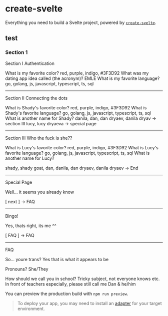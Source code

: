 # create-svelte

Everything you need to build a Svelte project, powered by [`create-svelte`](https://github.com/sveltejs/kit/tree/master/packages/create-svelte).

## test

### Section 1

Section I 
Authentication

What is my favorite color? red, purple, indigo, #3F3D92
What was my dating app idea called (the acronym)? EMLE
What is my favorite language? go, golang, js, javascript, typescript, ts, sql

--- 

Section II
Connecting the dots

What is Shady's favorite color? red, purple, indigo, #3F3D92
What is Shady's favorite language? go, golang, js, javascript, typescript, ts, sql
What is another name for Shady? 
danila, dan, dan dryaev, danila dryav -> section III
lucy, lucy dryaeva -> special page

---

Section III
Who the fuck is she??

What is Lucy's favorite color? red, purple, indigo, #3F3D92
What is Lucy's favorite language? go, golang, js, javascript, typescript, ts, sql
What is another name for Lucy? 

shady, shady goat, dan, danila, dan dryaev, danila dryaev -> End

---

Special Page

Well... it seems you already know

[ next ] -> FAQ

---

Bingo!

Yes, thats right, its me ^^

[ FAQ ] -> FAQ

---

FAQ

So... youre trans?
Yes that is what it appears to be

Pronouns? 
She/They

How should we call you in school? 
Tricky subject, not everyone knows etc. In front of teachers especially, please still call me Dan & he/him


You can preview the production build with `npm run preview`.

> To deploy your app, you may need to install an [adapter](https://kit.svelte.dev/docs/adapters) for your target environment.
